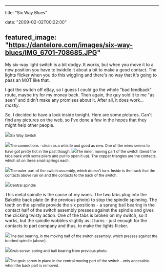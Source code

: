 
---
title: "Six Way Blues"

date: "2009-02-02T00:22:00"

featured_image: "https://dantelore.com/images/six-way-blues/IMG_6701-708685.JPG"
---


My six-way light switch is a bit dodgy. It works, but when you move it to a new position you have to twiddle it about a bit to make a good contact. The lights flicker when you do this wiggling and there's no way that it's going to pass an MOT like that.

I got the switch off eBay, so I guess I could go the whole "bad feedback" route, maybe try for my money back. Then again, the guy sold it to me "as seen" and didn't make any promises about it. After all, it does work... <span style="font-style: italic;">mostly</span>.

So, I decided to have a look inside tonight.  Here are some pictures.  Can't find any pictures on the web, so I've done a few in the hopes that they might help other people.

<a href="http://danandtheduke.co.uk/uploaded_images/IMG_6701-708690.JPG"><img src="https://dantelore.com/images/six-way-blues/IMG_6701-708685.JPG"/></a><span style="font-size:85%;">Six Way Switch</span>

<a href="http://danandtheduke.co.uk/uploaded_images/IMG_6700-708661.JPG"><img src="https://dantelore.com/images/six-way-blues/IMG_6700-708655.JPG"/></a><span style="font-size:85%;">The connections - clean as a whistle and good as new.  One of the wires seems to have got pretty hot in the past though.
</span>
<a href="http://danandtheduke.co.uk/uploaded_images/IMG_6707-752443.JPG"><img src="https://dantelore.com/images/six-way-blues/IMG_6707-752436.JPG"/></a><span style="font-size:85%;">The inner, moving part of the switch (bend the tabs back with some pliers and pull to open it up).  The copper triangles are the contacts, which sit on three small springs each.</span>

<a href="http://danandtheduke.co.uk/uploaded_images/IMG_6710-752406.JPG"><img src="https://dantelore.com/images/six-way-blues/IMG_6710-752397.JPG"/></a><span style="font-size:85%;">The outer part of the switch assembly, which doesn't turn.  Inside is the track that the contacts above run on and the contacts to the back of the switch.</span>

<a href="http://danandtheduke.co.uk/uploaded_images/IMG_6719-782302.JPG"><img src="https://dantelore.com/images/six-way-blues/IMG_6719-782287.JPG"/></a><span style="font-size:85%;">Central spindle</span>

This metal spindle is the cause of my woes.  The two tabs plug into the <span>Bakelite</span> back plate (in the previous photo) to stop the spindle spinning.  The teeth on the spindle provide the six positions - a sprung ball bearing in the contact half of the switch assembly presses against the spindle and gives the clicking twisty action.  One of the tabs is broken on my switch, so it works, but the spindle wobbles slightly as it turns - just enough for the contacts to part company and thus, to make the lights flicker.

<a href="http://danandtheduke.co.uk/uploaded_images/IMG_6729-734976.JPG"><img src="https://dantelore.com/images/six-way-blues/IMG_6729-734967.JPG"/></a><span style="font-size:85%;">The ball bearing, in the moving half of the switch assembly, which presses against the toothed spindle (above).</span>

<a href="http://danandtheduke.co.uk/uploaded_images/IMG_6728-735281.JPG"><img src="https://dantelore.com/images/six-way-blues/IMG_6728-735033.JPG"/></a><span style="font-size:85%;">Grub screw, spring and ball bearing from previous photo.</span>

<a href="http://danandtheduke.co.uk/uploaded_images/IMG_6724-782246.JPG"><img src="https://dantelore.com/images/six-way-blues/IMG_6724-782236.JPG"/></a><span style="font-size:85%;">The grub screw in place in the central moving <span>part</span> of the switch - only <span>accessible</span> when the back part is removed.</span>

